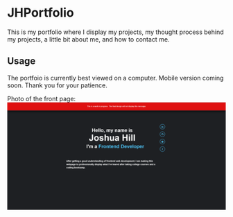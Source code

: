 # JHPortfolio
This is my portfolio where I display my projects, my thought process behind my projects, a little bit about me, and how to contact me.

## Usage

The portfoio is currently best viewed on a computer. Mobile version coming soon. Thank you for your patience.

Photo of the front page:
![A photo of what's behind the scenes](./zassets/READMEimg/Screenshot2023-08-22PPF.png)